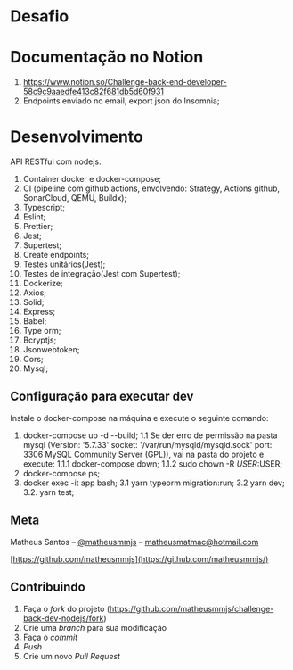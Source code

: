 # Desafio

# Documentação no Notion

1.  https://www.notion.so/Challenge-back-end-developer-58c9c9aaedfe413c82f681db5d60f931
2.  Endpoints enviado no email, export json do Insomnia;

# Desenvolvimento

API RESTful com nodejs.

1. Container docker e docker-compose;
2. CI (pipeline com github actions, envolvendo: Strategy, Actions github, SonarCloud, QEMU, Buildx);
3. Typescript;
4. Eslint;
5. Prettier;
6. Jest;
7. Supertest;
8. Create endpoints;
9. Testes unitários(Jest);
10. Testes de integração(Jest com Supertest);
11. Dockerize;
12. Axios;
13. Solid;
14. Express;
15. Babel;
16. Type orm;
17. Bcryptjs;
18. Jsonwebtoken;
19. Cors;
20. Mysql;

## Configuração para executar dev

Instale o docker-compose na máquina e execute o seguinte comando:

1. docker-compose up -d --build;
   1.1 Se der erro de permissão na pasta mysql (Version: '5.7.33' socket: '/var/run/mysqld/mysqld.sock' port: 3306 MySQL Community Server (GPL)), vai na pasta do projeto e execute:
   1.1.1 docker-compose down;
   1.1.2 sudo chown -R $USER:$USER;
2. docker-compose ps;
3. docker exec -it app bash;
   3.1 yarn typeorm migration:run;
   3.2 yarn dev;
   3.2. yarn test;

## Meta

Matheus Santos – [@matheusmmjs](https://www.linkedin.com/in/matheusmmjs) – matheusmatmac@hotmail.com

[https://github.com/matheusmmjs](https://github.com/matheusmmjs/)

## Contribuindo

1. Faça o _fork_ do projeto (<https://github.com/matheusmmjs/challenge-back-dev-nodejs/fork>)
2. Crie uma _branch_ para sua modificação
3. Faça o _commit_
4. _Push_
5. Crie um novo _Pull Request_
